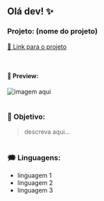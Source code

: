 ## Olá dev! ✨

<h3> Projeto: (nome do projeto) </h3>

[🔗 Link para o projeto](link)

<br>

<h4>👀 Preview:</h4>

![imagem aqui](link)

#

<h3>🧩 Objetivo:</h3>

> descreva aqui...

#

<h3>🗯️ Linguagens:</h3>

* linguagem 1
* linguagem 2
* linguagem 3
